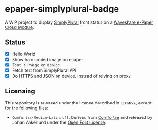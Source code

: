 # epaper-simplyplural-badge

A WIP project to display [SimplyPlural] front status on a [Waveshare e-Paper Cloud Module].

## Status

- [x] Hello World
- [x] Show hard-coded image on epaper
- [x] Text -> Image on device
- [x] Fetch text from SimplyPlural API
- [x] Do HTTPS and JSON on device, instead of relying on proxy

## Licensing

This repository is released under the license described in `LICENSE`, except for the following files:

- `Comfortaa-Medium-Latin.tff`: Derived from [Comfortaa] and released by Johan Aakerlund under the [Open Font License].

[SimplyPlural]: https://apparyllis.com/
[Waveshare e-Paper Cloud Module]: https://www.waveshare.com/wiki/2.13inch_e-Paper_Cloud_Module
[Open Font License]: https://openfontlicense.org/
[Comfortaa]: https://fonts.google.com/specimen/Comfortaa
